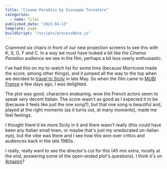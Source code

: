 ```yaml
---
title: "Cinema Paradiso by Giuseppe Tornatore"
categories:
  - name: films
published_date: "2023-04-13"
template: page
buildScript: "/scripts/processNote.js"
---
```


Crammed six chairs in front of our new projection screens to see this with K, S, G, F and C. In a way we must have looked a bit like the _Cinema Paradiso_ audience we see in the film, perhaps a bit less overly enthusiastic.

I've had this on my to-watch list for some time (because Morricone made the score, among other things), and it jumped all the way to the top when we decided to [travel to Sicily](/notes/weeknote-5-spring-is-for-beginnings/) in late May. So when the film came to [MUBI France](https://mubi.com/films/cinema-paradiso) a few days ago, I was delighted.

The plot was good, characters endearing, wow the French actors seem to speak very decent Italian. The score wasn't as good as I expected it to be (because it feels like just the one song?), but that one song is beautiful and, played at the right moments (as it turns out, at many moments), made me feel feelings.

I thought there'd be more Sicily in it and there wasn't really (this could have been any Italian small town, or maybe that's just my uneducated un-italian eye), but the vibe was there and I see how this won over critics and audiences back in the late 1980s.

I really, really want to see the director's cut for this (45 min extra, mostly at the end, answering some of the open-ended plot's questions). I think it's on [Amazon](https://www.amazon.com/Cinema-Paradiso-Directors-Philippe-Noiret/dp/B087981HHJ)?
